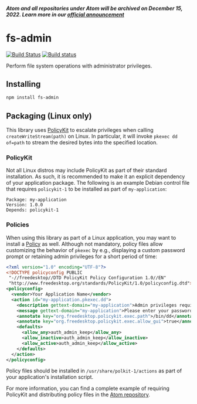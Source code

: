 ##### Atom and all repositories under Atom will be archived on December 15, 2022. Learn more in our [official announcement](https://github.blog/2022-06-08-sunsetting-atom/)
 # fs-admin

[![Build Status](https://travis-ci.org/atom/fs-admin.svg?branch=master)](https://travis-ci.org/atom/fs-admin)
[![Build status](https://ci.appveyor.com/api/projects/status/5c5gpb9idn1xcw1y/branch/master?svg=true)](https://ci.appveyor.com/project/Atom/fs-admin/branch/master)

Perform file system operations with administrator privileges.

## Installing

```sh
npm install fs-admin
```

## Packaging (Linux only)

This library uses [PolicyKit](https://wiki.archlinux.org/index.php/Polkit) to escalate privileges when calling `createWriteStream(path)` on Linux. In particular, it will invoke `pkexec dd of=path` to stream the desired bytes into the specified location.

### PolicyKit

Not all Linux distros may include PolicyKit as part of their standard installation. As such, it is recommended to make it an explicit dependency of your application package. The following is an example Debian control file that requires `policykit-1` to be installed as part of `my-application`:

```
Package: my-application
Version: 1.0.0
Depends: policykit-1
```

### Policies

When using this library as part of a Linux application, you may want to install a [Policy](https://wiki.archlinux.org/index.php/PolicyKit#Actions) as well. Although not mandatory, policy files allow customizing the behavior of `pkexec` by e.g., displaying a custom password prompt or retaining admin privileges for a short period of time:

```xml
<?xml version="1.0" encoding="UTF-8"?>
<!DOCTYPE policyconfig PUBLIC
 "-//freedesktop//DTD PolicyKit Policy Configuration 1.0//EN"
 "http://www.freedesktop.org/standards/PolicyKit/1.0/policyconfig.dtd">
<policyconfig>
  <vendor>Your Application Name</vendor>
  <action id="my-application.pkexec.dd">
    <description gettext-domain="my-application">Admin privileges required</description>
    <message gettext-domain="my-application">Please enter your password to save this file</message>
    <annotate key="org.freedesktop.policykit.exec.path">/bin/dd</annotate>
    <annotate key="org.freedesktop.policykit.exec.allow_gui">true</annotate>
    <defaults>
      <allow_any>auth_admin_keep</allow_any>
      <allow_inactive>auth_admin_keep</allow_inactive>
      <allow_active>auth_admin_keep</allow_active>
    </defaults>
  </action>
</policyconfig>
```

Policy files should be installed in `/usr/share/polkit-1/actions` as part of your application's installation script.

For more information, you can find a complete example of requiring PolicyKit and distributing policy files in the [Atom repository](https://github.com/atom/atom/pull/19412).
